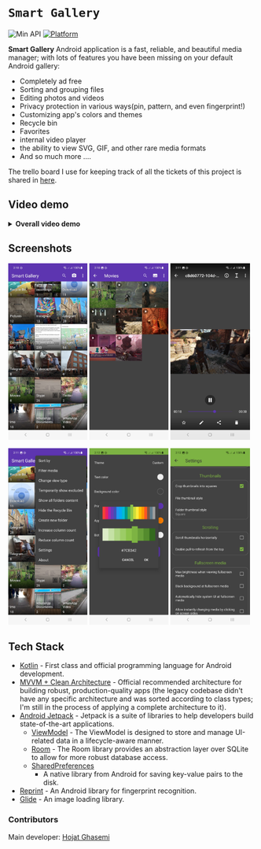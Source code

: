 # `Smart Gallery`

![Min API](https://img.shields.io/badge/API-21%2B-orange.svg?style=flat)
[![Platform](https://img.shields.io/badge/platform-Android-green.svg)](http://developer.android.com/index.html)

<b>Smart Gallery</b> Android application is a fast, reliable, and beautiful media manager; with lots
of features you have been missing on your default Android gallery:
<ul>
<li>Completely ad free</li>
<li>Sorting and grouping files</li>
<li>Editing photos and videos</li>
<li>Privacy protection in various ways(pin, pattern, and even fingerprint!)</li>
<li>Customizing app's colors and themes</li>
<li>Recycle bin</li>
<li>Favorites</li>
<li>internal video player</li>
<li>the ability to view SVG, GIF, and other rare media formats</li>
<li>And so much more ....</li>
</ul>

The trello board I use for keeping track of all the tickets of this project is shared
in <a href="https://trello.com/b/PkJ1D5pO/smart-gallery">here</a>.

## Video demo

<details>
<summary><b>Overall video demo</b></summary>


https://user-images.githubusercontent.com/8706521/227848954-49983ef8-609a-4a19-ad26-8807ebd2f67b.mp4
</details>

## Screenshots

<p>
<img src="/media/screenshot1.png" width="32%"/>
<img src="/media/screenshot2.png" width="32%"/>
<img src="/media/screenshot3.png" width="32%"/>
</p>
<p>
<img src="/media/screenshot4.png" width="32%"/>
<img src="/media/screenshot5.png" width="32%"/>
<img src="/media/screenshot6.png" width="32%"/>
</p>

## Tech Stack

- [Kotlin](https://kotlinlang.org/) - First class and official programming language for Android
  development.
- [MVVM + Clean Architecture](https://developer.android.com/jetpack/guide) - Official recommended
  architecture for building robust, production-quality apps (the legacy codebase didn't have any
  specific architecture and was sorted according to class types; I'm still in the process of
  applying a complete architecture to it).
- [Android Jetpack](https://developer.android.com/jetpack) - Jetpack is a suite of libraries to help
  developers build state-of-the-art applications.
    - [ViewModel](https://developer.android.com/topic/libraries/architecture/viewmodel) - The
      ViewModel is designed to store and manage UI-related data in a lifecycle-aware manner.
    - [Room](https://developer.android.com/topic/libraries/architecture/room) - The Room library
      provides an abstraction layer over SQLite to allow for more robust database access.
    - [SharedPreferences](https://developer.android.com/reference/kotlin/android/content/SharedPreferences)
        - A native library from Android for saving key-value pairs to the disk.
- [Reprint](https://github.com/ajalt/reprint) - An Android library for fingerprint recognition.
- [Glide](https://bumptech.github.io/glide/) - An image loading library.

### Contributors

Main developer: [Hojat Ghasemi](mailto:hojat72elect@gmail.com)
<br/>


